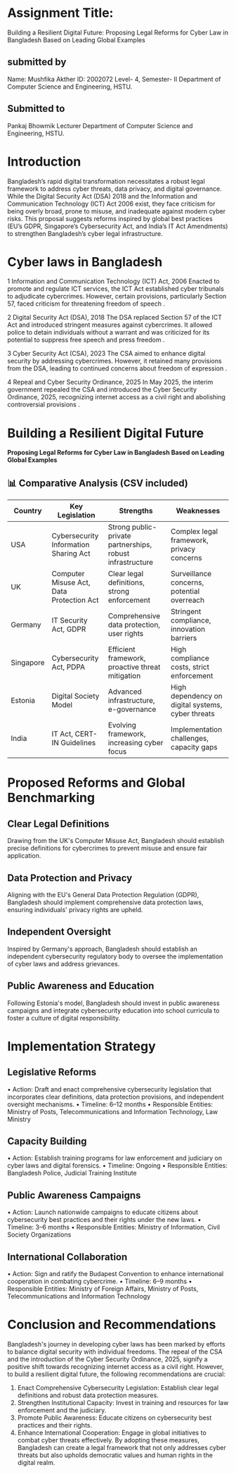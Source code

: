 # Assignment Title:
Building a Resilient Digital Future: Proposing Legal Reforms for Cyber Law in Bangladesh Based on Leading Global Examples
## submitted by
Name: Mushfika Akther
ID: 2002072
Level- 4, Semester- II
Department of Computer Science and Engineering, HSTU. 

## Submitted to
Pankaj Bhowmik
Lecturer
Department of Computer Science and Engineering, HSTU. 

# Introduction
Bangladesh’s rapid digital transformation necessitates a robust legal framework to address cyber threats, data privacy, and digital governance. While the Digital Security Act (DSA) 2018 and the Information and Communication Technology (ICT) Act 2006 exist, they face criticism for being overly broad, prone to misuse, and inadequate against modern cyber risks. This proposal suggests reforms inspired by global best practices (EU’s GDPR, Singapore’s Cybersecurity Act, and India’s IT Act Amendments) to strengthen Bangladesh’s cyber legal infrastructure.

# Cyber laws in Bangladesh
1 Information and Communication Technology (ICT) Act, 2006
Enacted to promote and regulate ICT services, the ICT Act established cyber tribunals to adjudicate cybercrimes. However, certain provisions, particularly Section 57, faced criticism for threatening freedom of speech .

2 Digital Security Act (DSA), 2018
The DSA replaced Section 57 of the ICT Act and introduced stringent measures against cybercrimes. It allowed police to detain individuals without a warrant and was criticized for its potential to suppress free speech and press freedom .

3 Cyber Security Act (CSA), 2023
The CSA aimed to enhance digital security by addressing cybercrimes. However, it retained many provisions from the DSA, leading to continued concerns about freedom of expression .

4 Repeal and Cyber Security Ordinance, 2025
In May 2025, the interim government repealed the CSA and introduced the Cyber Security Ordinance, 2025, recognizing internet access as a civil right and abolishing controversial provisions .

# Building a Resilient Digital Future

**Proposing Legal Reforms for Cyber Law in Bangladesh Based on Leading Global Examples**

## 📊 Comparative Analysis (CSV included)

| Country   | Key Legislation                         | Strengths                                             | Weaknesses                                             |
|-----------|------------------------------------------|--------------------------------------------------------|--------------------------------------------------------|
| USA       | Cybersecurity Information Sharing Act    | Strong public-private partnerships, robust infrastructure | Complex legal framework, privacy concerns               |
| UK        | Computer Misuse Act, Data Protection Act | Clear legal definitions, strong enforcement            | Surveillance concerns, potential overreach             |
| Germany   | IT Security Act, GDPR                    | Comprehensive data protection, user rights             | Stringent compliance, innovation barriers              |
| Singapore | Cybersecurity Act, PDPA                  | Efficient framework, proactive threat mitigation       | High compliance costs, strict enforcement              |
| Estonia   | Digital Society Model                    | Advanced infrastructure, e-governance                  | High dependency on digital systems, cyber threats      |
| India     | IT Act, CERT-IN Guidelines               | Evolving framework, increasing cyber focus             | Implementation challenges, capacity gaps               |

#  Proposed Reforms and Global Benchmarking
## Clear Legal Definitions
Drawing from the UK's Computer Misuse Act, Bangladesh should establish precise definitions for cybercrimes to prevent misuse and ensure fair application.

##  Data Protection and Privacy
Aligning with the EU's General Data Protection Regulation (GDPR), Bangladesh should implement comprehensive data protection laws, ensuring individuals' privacy rights are upheld.

##  Independent Oversight
Inspired by Germany's approach, Bangladesh should establish an independent cybersecurity regulatory body to oversee the implementation of cyber laws and address grievances.

##  Public Awareness and Education
Following Estonia's model, Bangladesh should invest in public awareness campaigns and integrate cybersecurity education into school curricula to foster a culture of digital responsibility.

#  Implementation Strategy
## Legislative Reforms
•	Action: Draft and enact comprehensive cybersecurity legislation that incorporates clear definitions, data protection provisions, and independent oversight mechanisms.
•	Timeline: 6–12 months
•	Responsible Entities: Ministry of Posts, Telecommunications and Information Technology, Law Ministry
##  Capacity Building
•	Action: Establish training programs for law enforcement and judiciary on cyber laws and digital forensics.
•	Timeline: Ongoing
•	Responsible Entities: Bangladesh Police, Judicial Training Institute
##  Public Awareness Campaigns
•	Action: Launch nationwide campaigns to educate citizens about cybersecurity best practices and their rights under the new laws.
•	Timeline: 3–6 months
•	Responsible Entities: Ministry of Information, Civil Society Organizations
##  International Collaboration
•	Action: Sign and ratify the Budapest Convention to enhance international cooperation in combating cybercrime.
•	Timeline: 6–9 months
•	Responsible Entities: Ministry of Foreign Affairs, Ministry of Posts, Telecommunications and Information Technology

#  Conclusion and Recommendations
Bangladesh's journey in developing cyber laws has been marked by efforts to balance digital security with individual freedoms. The repeal of the CSA and the introduction of the Cyber Security Ordinance, 2025, signify a positive shift towards recognizing internet access as a civil right. However, to build a resilient digital future, the following recommendations are crucial:
1.	Enact Comprehensive Cybersecurity Legislation: Establish clear legal definitions and robust data protection measures.
2.	Strengthen Institutional Capacity: Invest in training and resources for law enforcement and the judiciary.
3.	Promote Public Awareness: Educate citizens on cybersecurity best practices and their rights.
4.	Enhance International Cooperation: Engage in global initiatives to combat cyber threats effectively.
By adopting these measures, Bangladesh can create a legal framework that not only addresses cyber threats but also upholds democratic values and human rights in the digital realm.






